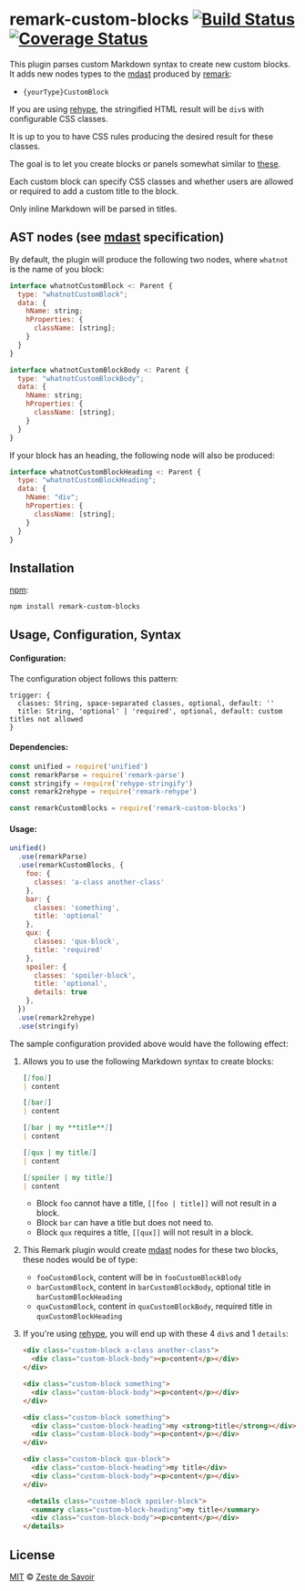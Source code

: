 # remark-custom-blocks [![Build Status][build-badge]][build-status] [![Coverage Status][coverage-badge]][coverage-status]

This plugin parses custom Markdown syntax to create new custom blocks.
It adds new nodes types to the [mdast][mdast] produced by [remark][remark]:

* `{yourType}CustomBlock`

If you are using [rehype][rehype], the stringified HTML result will be `div`s with configurable CSS classes.

It is up to you to have CSS rules producing the desired result for these classes.

The goal is to let you create blocks or panels somewhat similar to [these](http://docdock.netlify.com/shortcodes/panel/).

Each custom block can specify CSS classes and whether users are allowed or required to add a custom title to the block.

Only inline Markdown will be parsed in titles.

## AST nodes (see [mdast][mdast] specification)

By default, the plugin will produce the following two nodes, where `whatnot` is the name of you block:

```javascript
interface whatnotCustomBlock <: Parent {
  type: "whatnotCustomBlock";
  data: {
    hName: string;
    hProperties: {
      className: [string];
    }
  }
}
```

```javascript
interface whatnotCustomBlockBody <: Parent {
  type: "whatnotCustomBlockBody";
  data: {
    hName: string;
    hProperties: {
      className: [string];
    }
  }
}
```

If your block has an heading, the following node will also be produced:

```javascript
interface whatnotCustomBlockHeading <: Parent {
  type: "whatnotCustomBlockHeading";
  data: {
    hName: "div";
    hProperties: {
      className: [string];
    }
  }
}
```

## Installation

[npm][npm]:

```bash
npm install remark-custom-blocks
```

## Usage, Configuration, Syntax

#### Configuration:

The configuration object follows this pattern:

```
trigger: {
  classes: String, space-separated classes, optional, default: ''
  title: String, 'optional' | 'required', optional, default: custom titles not allowed
}
```

#### Dependencies:

```javascript
const unified = require('unified')
const remarkParse = require('remark-parse')
const stringify = require('rehype-stringify')
const remark2rehype = require('remark-rehype')

const remarkCustomBlocks = require('remark-custom-blocks')
```

#### Usage:

```javascript
unified()
  .use(remarkParse)
  .use(remarkCustomBlocks, {
    foo: {
      classes: 'a-class another-class'
    },
    bar: {
      classes: 'something',
      title: 'optional'
    },
    qux: {
      classes: 'qux-block',
      title: 'required'
    },
    spoiler: {
      classes: 'spoiler-block',
      title: 'optional',
      details: true
    },
  })
  .use(remark2rehype)
  .use(stringify)
```

The sample configuration provided above would have the following effect:

1. Allows you to use the following Markdown syntax to create blocks:

    ```markdown
    [[foo]]
    | content

    [[bar]]
    | content

    [[bar | my **title**]]
    | content

    [[qux | my title]]
    | content

    [[spoiler | my title]]
    | content
    ```

    * Block `foo` cannot have a title, `[[foo | title]]` will not result in a block.
    * Block `bar` can have a title but does not need to.
    * Block `qux` requires a title, `[[qux]]` will not result in a block.

1. This Remark plugin would create [mdast][mdast] nodes for these two blocks, these nodes would be of type:

    * `fooCustomBlock`, content will be in `fooCustomBlockBlody`
    * `barCustomBlock`, content in `barCustomBlockBody`, optional title in `barCustomBlockHeading`
    * `quxCustomBlock`, content in `quxCustomBlockBody`, required title in `quxCustomBlockHeading`

1. If you're using [rehype][rehype], you will end up with these 4 `div`s and 1 `details`:

    ```html
    <div class="custom-block a-class another-class">
      <div class="custom-block-body"><p>content</p></div>
    </div>

    <div class="custom-block something">
      <div class="custom-block-body"><p>content</p></div>
    </div>

    <div class="custom-block something">
      <div class="custom-block-heading">my <strong>title</strong></div>
      <div class="custom-block-body"><p>content</p></div>
    </div>

    <div class="custom-block qux-block">
      <div class="custom-block-heading">my title</div>
      <div class="custom-block-body"><p>content</p></div>
    </div>

     <details class="custom-block spoiler-block">
      <summary class="custom-block-heading">my title</summary>
      <div class="custom-block-body"><p>content</p></div>
    </details>
   ```

## License

[MIT][license] © [Zeste de Savoir][zds]

<!-- Definitions -->

[build-badge]: https://img.shields.io/travis/zestedesavoir/zmarkdown.svg

[build-status]: https://travis-ci.org/zestedesavoir/zmarkdown

[coverage-badge]: https://img.shields.io/coveralls/zestedesavoir/zmarkdown.svg

[coverage-status]: https://coveralls.io/github/zestedesavoir/zmarkdown

[license]: https://github.com/zestedesavoir/zmarkdown/blob/master/packages/remark-custom-blocks/LICENSE-MIT

[zds]: https://zestedesavoir.com

[npm]: https://www.npmjs.com/package/remark-custom-blocks

[mdast]: https://github.com/syntax-tree/mdast/blob/master/readme.md

[remark]: https://github.com/remarkjs/remark

[rehype]: https://github.com/rehypejs/rehype
